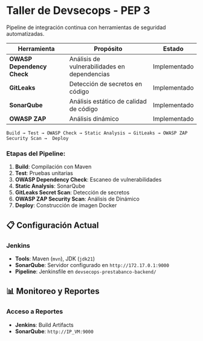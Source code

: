 # Taller de Devsecops - PEP 3

Pipeline de integración continua con herramientas de seguridad automatizadas.

| Herramienta | Propósito | Estado |
|-------------|-----------|---------|
| **OWASP Dependency Check** | Análisis de vulnerabilidades en dependencias | Implementado |
| **GitLeaks** | Detección de secretos en código | Implementado |
| **SonarQube** | Análisis estático de calidad de código | Implementado |
| **OWASP ZAP** | Análisis dinámico | Implementado |


```
Build → Test → OWASP Check → Static Analysis → GitLeaks → OWASP ZAP Security Scan →  Deploy 
```

### Etapas del Pipeline:
1. **Build**: Compilación con Maven
2. **Test**: Pruebas unitarias
3. **OWASP Dependency Check**: Escaneo de vulnerabilidades
4. **Static Analysis**: SonarQube
5. **GitLeaks Secret Scan**: Detección de secretos
6. **OWASP ZAP Security Scan**: Análisis de Dinámico
7. **Deploy**: Construcción de imagen Docker

## 📋 Configuración Actual

### Jenkins
- **Tools**: Maven (`mvn`), JDK (`jdk21`)
- **SonarQube**: Servidor configurado en `http://172.17.0.1:9000`
- **Pipeline**: Jenkinsfile en `devsecops-prestabanco-backend/`

## 📊 Monitoreo y Reportes

### Acceso a Reportes
- **Jenkins**: Build Artifacts
- **SonarQube**: `http://IP_VM:9000`